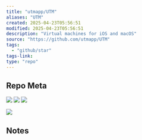 ```yaml
---
title: "utmapp/UTM"
aliases: "UTM"
created: 2025-04-23T05:56:51
modified: 2025-04-23T05:56:51
description: "Virtual machines for iOS and macOS"
source: "https://github.com/utmapp/UTM"
tags:
  - "github/star"
tags-link:
type: "repo"
---
```

## Repo Meta

![](https://img.shields.io/github/stars/utmapp/UTM?style=for-the-badge&label=stars) ![](https://img.shields.io/github/repo-size/utmapp/UTM?style=for-the-badge&label=size) ![](https://img.shields.io/github/created-at/utmapp/UTM?style=for-the-badge&label=since)

[![](https://github-readme-stats.vercel.app/api/pin/?username=utmapp&repo=UTM&bg_color=00000000)](https://github.com/utmapp/UTM)

## Notes

